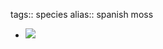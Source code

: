 tags:: species
alias:: spanish moss

- ![](https://peach-geographical-bat-397.mypinata.cloud/ipfs/QmQLk77eJqaHdXLoHXGpx8fctJtDoDjibk9GFZWvypxWkm)
